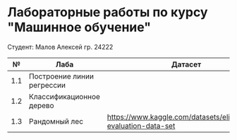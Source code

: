 # Лабораторные работы по курсу "Машинное обучение"
Студент: Малов Алексей гр. 24222

| № | Лаба | Датасет | Сдано |
|----------|----------|----------|----------|
| 1.1 |  Построение линии регрессии | | ✅
| 1.2 | Классификационное дерево | |  ✅
| 1.3 | Рандомный лес   | https://www.kaggle.com/datasets/elikplim/car-evaluation-data-set | ✅
